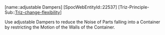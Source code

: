 ﻿---
type: TrizExample
aliases:
- adjustable Dampers
license: CC BY-SA 4.0
copyright: https://github.com/SpocWeb
IsDeleted: false
IsReadOnly: false
Confidential: public
tags: 
- Triz/Principle/Example
---
[name::adjustable Dampers]
[SpocWebEntityId::22537]
[Triz-Principle-Sub::[Triz-change-flexibility](tech/Triz/Sub/Triz-change-flexibility.md)]

Use adjustable Dampers to reduce the Noise of Parts falling into a Container by restricting the Motion of the Walls of the Container.